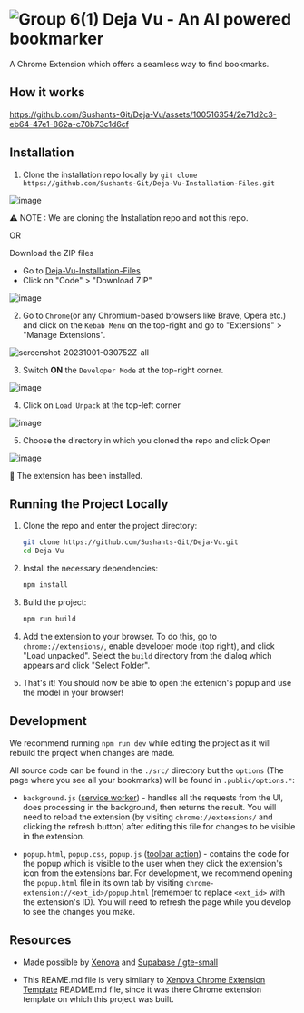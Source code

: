 # ![Group 6(1)](https://github.com/Sushants-Git/Deja-Vu/assets/100516354/e80b1a1c-1d70-4911-ac56-8c2e8ce0c013) Deja Vu - An AI powered bookmarker

A Chrome Extension which offers a seamless way to find bookmarks.

## How it works


https://github.com/Sushants-Git/Deja-Vu/assets/100516354/2e71d2c3-eb64-47e1-862a-c70b73c1d6cf


## Installation

1. Clone the installation repo locally by `git clone https://github.com/Sushants-Git/Deja-Vu-Installation-Files.git`

![image](https://github.com/Sushants-Git/Deja-Vu/assets/100516354/648d5738-51a8-4005-af92-8d7488be3d00)

⚠️  NOTE : We are cloning the Installation repo and not this repo.

OR

Download the ZIP files
- Go to [Deja-Vu-Installation-Files ](https://github.com/Sushants-Git/Deja-Vu-Installation-Files)
- Click on "Code" > "Download ZIP"

![image](https://github.com/Sushants-Git/Deja-Vu/assets/100516354/9b6ae887-4746-486e-8bab-33719ffc7b09)

2. Go to `Chrome`(or any Chromium-based browsers like Brave, Opera etc.) and click on the `Kebab Menu` on the top-right and go to "Extensions" > "Manage Extensions".

![screenshot-20231001-030752Z-all](https://github.com/Sushants-Git/Youtube-Controller/assets/100516354/62ecce48-9f20-45d7-8516-a89e4032cf79)

3. Switch **ON** the `Developer Mode` at the top-right corner.

![image](https://github.com/Sushants-Git/Deja-Vu/assets/100516354/5768cde9-056f-449e-8ac1-921bb6b8b49a)

4. Click on `Load Unpack` at the top-left corner

![image](https://github.com/Sushants-Git/Deja-Vu/assets/100516354/8c409fd8-7efa-460f-bba6-4fbb33ef5a25)

5. Choose the directory in which you cloned the repo and click Open

![image](https://github.com/Sushants-Git/Deja-Vu/assets/100516354/cdc76929-cd9c-4cf4-b4a3-e98813d831b3)

🎉 The extension has been installed.

## Running the Project Locally

1. Clone the repo and enter the project directory:
   ```bash
   git clone https://github.com/Sushants-Git/Deja-Vu.git
   cd Deja-Vu
   ```
1. Install the necessary dependencies:

   ```bash
   npm install
   ```

1. Build the project:

   ```bash
   npm run build
   ```

1. Add the extension to your browser. To do this, go to `chrome://extensions/`, enable developer mode (top right), and click "Load unpacked". Select the `build` directory from the dialog which appears and click "Select Folder".

1. That's it! You should now be able to open the extenion's popup and use the model in your browser!

## Development

We recommend running `npm run dev` while editing the project as it will rebuild the project when changes are made.

All source code can be found in the `./src/` directory but the `options` (The page where you see all your bookmarks) will be found in `.public/options.*`:

- `background.js` ([service worker](https://developer.chrome.com/docs/extensions/mv3/service_workers/)) - handles all the requests from the UI, does processing in the background, then returns the result. You will need to reload the extension (by visiting `chrome://extensions/` and clicking the refresh button) after editing this file for changes to be visible in the extension.

- `popup.html`, `popup.css`, `popup.js` ([toolbar action](https://developer.chrome.com/docs/extensions/reference/action/)) - contains the code for the popup which is visible to the user when they click the extension's icon from the extensions bar. For development, we recommend opening the `popup.html` file in its own tab by visiting `chrome-extension://<ext_id>/popup.html` (remember to replace `<ext_id>` with the extension's ID). You will need to refresh the page while you develop to see the changes you make.


## Resources

- Made possible by [Xenova](https://github.com/xenova/transformers.js) and [Supabase / gte-small](https://huggingface.co/Supabase/gte-small)

- This REAME.md file is very similary to [Xenova Chrome Extension Template](https://github.com/xenova/transformers.js/blob/main/examples/extension/README.md) README.md file, since it was there Chrome extension template on which this project was built.

